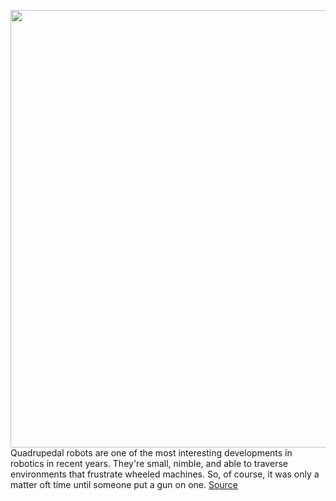<img src='https://cdn.vox-cdn.com/thumbor/Ku5kRaf63xjt__ZDu7A7dy-i3A4=/0x0:1395x1200/1200x800/filters:focal(596x241:818x463)/cdn.vox-cdn.com/uploads/chorus_image/image/69994007/sword_spur_robot_dog_gun.0.jpeg' width='700px' /><br/>
Quadrupedal robots are one of the most interesting developments in robotics in recent years. They're small, nimble, and able to traverse environments that frustrate wheeled machines. So, of course, it was only a matter oft time until someone put a gun on one.
<a href='https://www.theverge.com/2021/10/14/22726111/robot-dogs-with-guns-sword-international-ghost-robotics'> Source <a/>